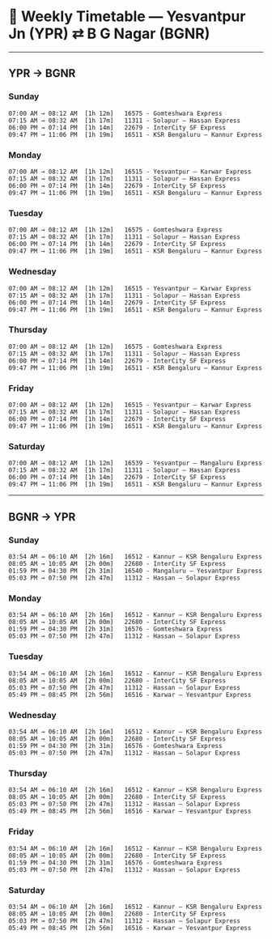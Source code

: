 # 🚆 Weekly Timetable — Yesvantpur Jn (YPR) ⇄ B G Nagar (BGNR)

---

## YPR → BGNR

### Sunday
    07:00 AM → 08:12 AM  [1h 12m]   16575 - Gomteshwara Express
    07:15 AM → 08:32 AM  [1h 17m]   11311 - Solapur – Hassan Express
    06:00 PM → 07:14 PM  [1h 14m]   22679 - InterCity SF Express
    09:47 PM → 11:06 PM  [1h 19m]   16511 - KSR Bengaluru – Kannur Express

### Monday
    07:00 AM → 08:12 AM  [1h 12m]   16515 - Yesvantpur – Karwar Express
    07:15 AM → 08:32 AM  [1h 17m]   11311 - Solapur – Hassan Express
    06:00 PM → 07:14 PM  [1h 14m]   22679 - InterCity SF Express
    09:47 PM → 11:06 PM  [1h 19m]   16511 - KSR Bengaluru – Kannur Express

### Tuesday
    07:00 AM → 08:12 AM  [1h 12m]   16575 - Gomteshwara Express
    07:15 AM → 08:32 AM  [1h 17m]   11311 - Solapur – Hassan Express
    06:00 PM → 07:14 PM  [1h 14m]   22679 - InterCity SF Express
    09:47 PM → 11:06 PM  [1h 19m]   16511 - KSR Bengaluru – Kannur Express

### Wednesday
    07:00 AM → 08:12 AM  [1h 12m]   16515 - Yesvantpur – Karwar Express
    07:15 AM → 08:32 AM  [1h 17m]   11311 - Solapur – Hassan Express
    06:00 PM → 07:14 PM  [1h 14m]   22679 - InterCity SF Express
    09:47 PM → 11:06 PM  [1h 19m]   16511 - KSR Bengaluru – Kannur Express

### Thursday
    07:00 AM → 08:12 AM  [1h 12m]   16575 - Gomteshwara Express
    07:15 AM → 08:32 AM  [1h 17m]   11311 - Solapur – Hassan Express
    06:00 PM → 07:14 PM  [1h 14m]   22679 - InterCity SF Express
    09:47 PM → 11:06 PM  [1h 19m]   16511 - KSR Bengaluru – Kannur Express

### Friday
    07:00 AM → 08:12 AM  [1h 12m]   16515 - Yesvantpur – Karwar Express
    07:15 AM → 08:32 AM  [1h 17m]   11311 - Solapur – Hassan Express
    06:00 PM → 07:14 PM  [1h 14m]   22679 - InterCity SF Express
    09:47 PM → 11:06 PM  [1h 19m]   16511 - KSR Bengaluru – Kannur Express

### Saturday
    07:00 AM → 08:12 AM  [1h 12m]   16539 - Yesvantpur – Mangaluru Express
    07:15 AM → 08:32 AM  [1h 17m]   11311 - Solapur – Hassan Express
    06:00 PM → 07:14 PM  [1h 14m]   22679 - InterCity SF Express
    09:47 PM → 11:06 PM  [1h 19m]   16511 - KSR Bengaluru – Kannur Express


---

## BGNR → YPR

### Sunday
    03:54 AM → 06:10 AM  [2h 16m]   16512 - Kannur – KSR Bengaluru Express
    08:05 AM → 10:05 AM  [2h 00m]   22680 - InterCity SF Express
    01:59 PM → 04:30 PM  [2h 31m]   16540 - Mangaluru – Yesvantpur Express
    05:03 PM → 07:50 PM  [2h 47m]   11312 - Hassan – Solapur Express

### Monday
    03:54 AM → 06:10 AM  [2h 16m]   16512 - Kannur – KSR Bengaluru Express
    08:05 AM → 10:05 AM  [2h 00m]   22680 - InterCity SF Express
    01:59 PM → 04:30 PM  [2h 31m]   16576 - Gomteshwara Express
    05:03 PM → 07:50 PM  [2h 47m]   11312 - Hassan – Solapur Express

### Tuesday
    03:54 AM → 06:10 AM  [2h 16m]   16512 - Kannur – KSR Bengaluru Express
    08:05 AM → 10:05 AM  [2h 00m]   22680 - InterCity SF Express
    05:03 PM → 07:50 PM  [2h 47m]   11312 - Hassan – Solapur Express
    05:49 PM → 08:45 PM  [2h 56m]   16516 - Karwar – Yesvantpur Express

### Wednesday
    03:54 AM → 06:10 AM  [2h 16m]   16512 - Kannur – KSR Bengaluru Express
    08:05 AM → 10:05 AM  [2h 00m]   22680 - InterCity SF Express
    01:59 PM → 04:30 PM  [2h 31m]   16576 - Gomteshwara Express
    05:03 PM → 07:50 PM  [2h 47m]   11312 - Hassan – Solapur Express

### Thursday
    03:54 AM → 06:10 AM  [2h 16m]   16512 - Kannur – KSR Bengaluru Express
    08:05 AM → 10:05 AM  [2h 00m]   22680 - InterCity SF Express
    05:03 PM → 07:50 PM  [2h 47m]   11312 - Hassan – Solapur Express
    05:49 PM → 08:45 PM  [2h 56m]   16516 - Karwar – Yesvantpur Express

### Friday
    03:54 AM → 06:10 AM  [2h 16m]   16512 - Kannur – KSR Bengaluru Express
    08:05 AM → 10:05 AM  [2h 00m]   22680 - InterCity SF Express
    01:59 PM → 04:30 PM  [2h 31m]   16576 - Gomteshwara Express
    05:03 PM → 07:50 PM  [2h 47m]   11312 - Hassan – Solapur Express

### Saturday
    03:54 AM → 06:10 AM  [2h 16m]   16512 - Kannur – KSR Bengaluru Express
    08:05 AM → 10:05 AM  [2h 00m]   22680 - InterCity SF Express
    05:03 PM → 07:50 PM  [2h 47m]   11312 - Hassan – Solapur Express
    05:49 PM → 08:45 PM  [2h 56m]   16516 - Karwar – Yesvantpur Express